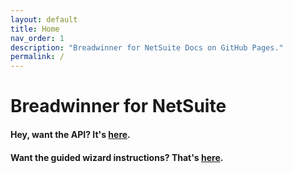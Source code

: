 ```yaml
---
layout: default
title: Home
nav_order: 1
description: "Breadwinner for NetSuite Docs on GitHub Pages."
permalink: /
---
```


#  Breadwinner for NetSuite


#### Hey, want the API? It's [here](../api).

#### Want the guided wizard instructions? That's [here](../wizard).

